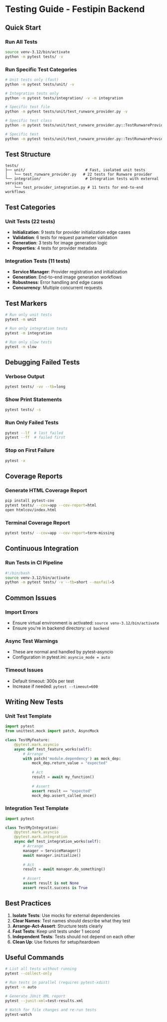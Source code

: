 # Testing Guide - Festipin Backend

## Quick Start

### Run All Tests
```bash
source venv-3.12/bin/activate
python -m pytest tests/ -v
```

### Run Specific Test Categories
```bash
# Unit tests only (fast)
python -m pytest tests/unit/ -v

# Integration tests only
python -m pytest tests/integration/ -v -m integration

# Specific test file
python -m pytest tests/unit/test_runware_provider.py -v

# Specific test class
python -m pytest tests/unit/test_runware_provider.py::TestRunwareProviderInitialization -v

# Specific test
python -m pytest tests/unit/test_runware_provider.py::TestRunwareProviderInitialization::test_initialize_with_valid_api_key -v
```

## Test Structure

```
tests/
├── unit/                           # Fast, isolated unit tests
│   └── test_runware_provider.py   # 22 tests for Runware provider
└── integration/                    # Integration tests with external services
    └── test_provider_integration.py # 11 tests for end-to-end workflows
```

## Test Categories

### Unit Tests (22 tests)
- **Initialization**: 9 tests for provider initialization edge cases
- **Validation**: 6 tests for request parameter validation
- **Generation**: 3 tests for image generation logic
- **Properties**: 4 tests for provider metadata

### Integration Tests (11 tests)
- **Service Manager**: Provider registration and initialization
- **Generation**: End-to-end image generation workflows
- **Robustness**: Error handling and edge cases
- **Concurrency**: Multiple concurrent requests

## Test Markers

```bash
# Run only unit tests
pytest -m unit

# Run only integration tests
pytest -m integration

# Run only slow tests
pytest -m slow
```

## Debugging Failed Tests

### Verbose Output
```bash
pytest tests/ -vv --tb=long
```

### Show Print Statements
```bash
pytest tests/ -s
```

### Run Only Failed Tests
```bash
pytest --lf  # last failed
pytest --ff  # failed first
```

### Stop on First Failure
```bash
pytest -x
```

## Coverage Reports

### Generate HTML Coverage Report
```bash
pip install pytest-cov
pytest tests/ --cov=app --cov-report=html
open htmlcov/index.html
```

### Terminal Coverage Report
```bash
pytest tests/ --cov=app --cov-report=term-missing
```

## Continuous Integration

### Run Tests in CI Pipeline
```bash
#!/bin/bash
source venv-3.12/bin/activate
python -m pytest tests/ -v --tb=short --maxfail=5
```

## Common Issues

### Import Errors
- Ensure virtual environment is activated: `source venv-3.12/bin/activate`
- Ensure you're in backend directory: `cd backend`

### Async Test Warnings
- These are normal and handled by pytest-asyncio
- Configuration in pytest.ini: `asyncio_mode = auto`

### Timeout Issues
- Default timeout: 300s per test
- Increase if needed: `pytest --timeout=600`

## Writing New Tests

### Unit Test Template
```python
import pytest
from unittest.mock import patch, AsyncMock

class TestMyFeature:
    @pytest.mark.asyncio
    async def test_feature_works(self):
        # Arrange
        with patch('module.dependency') as mock_dep:
            mock_dep.return_value = "expected"
            
            # Act
            result = await my_function()
            
            # Assert
            assert result == "expected"
            mock_dep.assert_called_once()
```

### Integration Test Template
```python
import pytest

class TestMyIntegration:
    @pytest.mark.asyncio
    @pytest.mark.integration
    async def test_integration_works(self):
        # Arrange
        manager = ServiceManager()
        await manager.initialize()
        
        # Act
        result = await manager.do_something()
        
        # Assert
        assert result is not None
        assert result.success is True
```

## Best Practices

1. **Isolate Tests**: Use mocks for external dependencies
2. **Clear Names**: Test names should describe what they test
3. **Arrange-Act-Assert**: Structure tests clearly
4. **Fast Tests**: Keep unit tests under 1 second
5. **Independent Tests**: Tests should not depend on each other
6. **Clean Up**: Use fixtures for setup/teardown

## Useful Commands

```bash
# List all tests without running
pytest --collect-only

# Run tests in parallel (requires pytest-xdist)
pytest -n auto

# Generate JUnit XML report
pytest --junit-xml=test-results.xml

# Watch for file changes and re-run tests
pytest-watch
```
